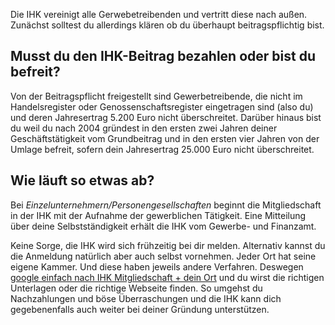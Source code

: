 Die IHK vereinigt alle Gerwebetreibenden und vertritt diese nach außen.
Zunächst solltest du allerdings klären ob du überhaupt beitragspflichtig bist.

## Musst du den IHK-Beitrag bezahlen oder bist du befreit?

Von der Beitragspflicht freigestellt sind Gewerbetreibende, die nicht im Handelsregister oder Genossenschaftsregister eingetragen sind (also du) und deren Jahresertrag 5.200 Euro nicht überschreitet. Darüber hinaus bist du weil du nach 2004 gründest in den ersten zwei Jahren deiner Geschäftstätigkeit vom Grundbeitrag und in den ersten vier Jahren von der Umlage befreit, sofern dein Jahresertrag 25.000 Euro nicht überschreitet.

## Wie läuft so etwas ab?

Bei _Einzelunternehmern/Personengesellschaften_ beginnt die Mitgliedschaft in der IHK mit der Aufnahme der gewerblichen Tätigkeit. Eine Mitteilung über deine Selbstständigkeit erhält die IHK vom Gewerbe- und Finanzamt.

Keine Sorge, die IHK wird sich frühzeitig bei dir melden. Alternativ kannst du die Anmeldung natürlich aber auch selbst vornehmen. Jeder Ort hat seine eigene Kammer. Und diese haben jeweils andere Verfahren. Deswegen [google einfach nach IHK Mitgliedschaft + dein Ort](https://www.google.com/search?q=IHK+Mitgliedschaft+berlin&rlz=1C5GCEM_enDE969DE969&oq=IHK+Mitgliedschaft+berlin&aqs=chrome..69i57j0i22i30l2.2177j0j7&sourceid=chrome&ie=UTF-8) und du wirst die richtigen Unterlagen oder die richtige Webseite finden. So umgehst du Nachzahlungen und böse Überraschungen und die IHK kann dich gegebenenfalls auch weiter bei deiner Gründung unterstützen.
